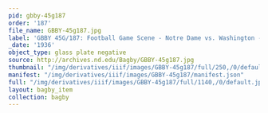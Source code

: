 ```yaml
---
pid: gbby-45g187
order: '187'
file_name: GBBY-45g187.jpg
label: 'GBBY 45G/187: Football Game Scene - Notre Dame vs. Washington - 1936'
_date: '1936'
object_type: glass plate negative
source: http://archives.nd.edu/Bagby/GBBY-45g187.jpg
thumbnail: "/img/derivatives/iiif/images/GBBY-45g187/full/250,/0/default.jpg"
manifest: "/img/derivatives/iiif/images/GBBY-45g187/manifest.json"
full: "/img/derivatives/iiif/images/GBBY-45g187/full/1140,/0/default.jpg"
layout: bagby_item
collection: bagby
---
```

